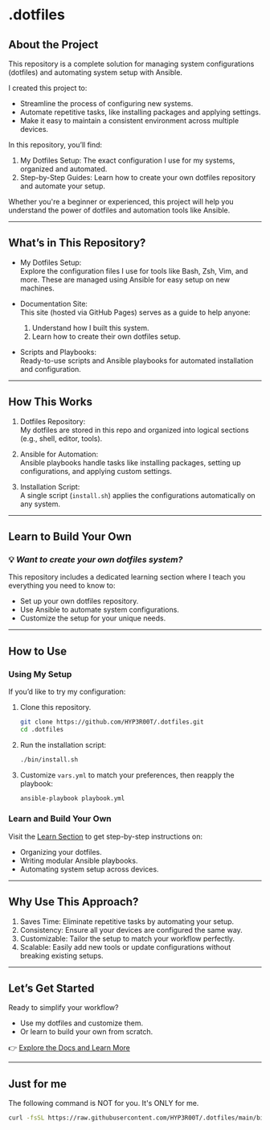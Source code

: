 # .dotfiles

## About the Project  

This repository is a complete solution for managing system configurations (dotfiles) and automating system setup with Ansible.  

I created this project to:  

- Streamline the process of configuring new systems.  
- Automate repetitive tasks, like installing packages and applying settings.  
- Make it easy to maintain a consistent environment across multiple devices.  

In this repository, you’ll find:  

1. My Dotfiles Setup: The exact configuration I use for my systems, organized and automated.  
2. Step-by-Step Guides: Learn how to create your own dotfiles repository and automate your setup.  

Whether you're a beginner or experienced, this project will help you understand the power of dotfiles and automation tools like Ansible.

---

## What’s in This Repository?  

- My Dotfiles Setup:  
  Explore the configuration files I use for tools like Bash, Zsh, Vim, and more. These are managed using Ansible for easy setup on new machines.  

- Documentation Site:  
  This site (hosted via GitHub Pages) serves as a guide to help anyone:  
  1. Understand how I built this system.  
  2. Learn how to create their own dotfiles setup.  

- Scripts and Playbooks:  
  Ready-to-use scripts and Ansible playbooks for automated installation and configuration.  

---

## How This Works  

1. Dotfiles Repository:  
   My dotfiles are stored in this repo and organized into logical sections (e.g., shell, editor, tools).  

2. Ansible for Automation:  
   Ansible playbooks handle tasks like installing packages, setting up configurations, and applying custom settings.  

3. Installation Script:  
   A single script (`install.sh`) applies the configurations automatically on any system.  

---

## Learn to Build Your Own  

### 💡 *Want to create your own dotfiles system?*  

This repository includes a dedicated learning section where I teach you everything you need to know to:  

- Set up your own dotfiles repository.  
- Use Ansible to automate system configurations.  
- Customize the setup for your unique needs.  

---

## How to Use  

### Using My Setup  

If you’d like to try my configuration:  

1. Clone this repository.  

   ```bash
   git clone https://github.com/HYP3R00T/.dotfiles.git
   cd .dotfiles
   ```  

2. Run the installation script:  

   ```bash
   ./bin/install.sh
   ```  

3. Customize `vars.yml` to match your preferences, then reapply the playbook:  

   ```bash
   ansible-playbook playbook.yml
   ```  

### Learn and Build Your Own  

Visit the [Learn Section]([#link-to-docs-site](https://dotfiles.hyperoot.dev/)) to get step-by-step instructions on:  

- Organizing your dotfiles.  
- Writing modular Ansible playbooks.  
- Automating system setup across devices.  

---

## Why Use This Approach?  

1. Saves Time: Eliminate repetitive tasks by automating your setup.  
2. Consistency: Ensure all your devices are configured the same way.  
3. Customizable: Tailor the setup to match your workflow perfectly.  
4. Scalable: Easily add new tools or update configurations without breaking existing setups.  

---

## Let’s Get Started  

Ready to simplify your workflow?  

- Use my dotfiles and customize them.  
- Or learn to build your own from scratch.  

👉 [Explore the Docs and Learn More]([#link-to-docs-site](https://dotfiles.hyperoot.dev/))

---

## Just for me

The following command is NOT for you. It's ONLY for me.

```bash
curl -fsSL https://raw.githubusercontent.com/HYP3R00T/.dotfiles/main/bin/install.sh | bash
```
